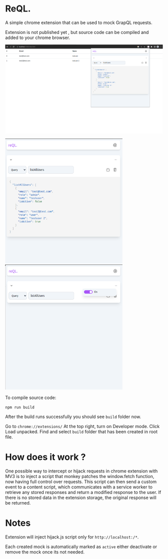 # ReQL.

A simple chrome extension that can be used to mock GrapQL requests.

Extension is not published yet , but source code can be compiled and added to your chrome browser.

<img src="images/image_2.png"/>
<p float="left" >
<img src="images/image.png" style='width: 375px' height='400px'/>
<img src='images/image_3.png' style='width: 375px' height='400px'/>
</p>

To compile source code:

```
npm run build
```

After the build runs successfully you should see `build` folder now.

Go to `chrome://extensions/` At the top right, turn on Developer mode. Click Load unpacked. Find and select `build` folder that has been created in root file.

# How does it work ?

One possible way to intercept or hijack requests in chrome extension with MV3 is to inject a script that monkey patches the window.fetch function, now having full control over requests. This script can then send a custom event to a content script, which communicates with a service worker to retrieve any stored responses and return a modified response to the user. If there is no stored data in the extension storage, the original response will be returned.

# Notes

Extension will inject hijack.js script only for `http://localhost:/*`.

Each created mock is automatically marked as `active` either deactivate or remove the mock once its not needed.
